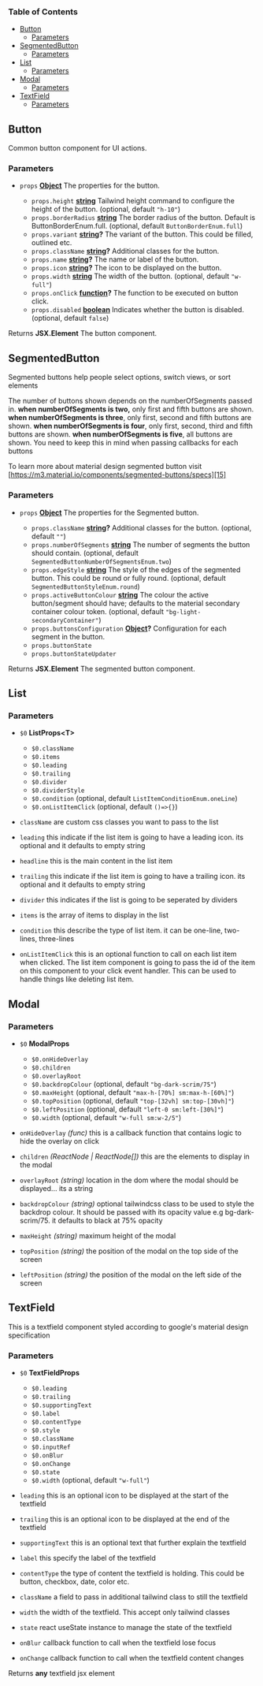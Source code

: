 <!-- Generated by documentation.js. Update this documentation by updating the source code. -->

### Table of Contents

*   [Button][1]
    *   [Parameters][2]
*   [SegmentedButton][3]
    *   [Parameters][4]
*   [List][5]
    *   [Parameters][6]
*   [Modal][7]
    *   [Parameters][8]
*   [TextField][9]
    *   [Parameters][10]

## Button

Common button component for UI actions.

### Parameters

*   `props` **[Object][11]** The properties for the button.

    *   `props.height` **[string][12]** Tailwind height command to configure the height of the button. (optional, default `"h-10"`)
    *   `props.borderRadius` **[string][12]** The border radius of the button. Default is ButtonBorderEnum.full. (optional, default `ButtonBorderEnum.full`)
    *   `props.variant` **[string][12]?** The variant of the button. This could be filled, outlined etc.
    *   `props.className` **[string][12]?** Additional classes for the button.
    *   `props.name` **[string][12]?** The name or label of the button.
    *   `props.icon` **[string][12]?** The icon to be displayed on the button.
    *   `props.width` **[string][12]** The width of the button. (optional, default `"w-full"`)
    *   `props.onClick` **[function][13]?** The function to be executed on button click.
    *   `props.disabled` **[boolean][14]** Indicates whether the button is disabled. (optional, default `false`)

Returns **JSX.Element** The button component.

## SegmentedButton

Segmented buttons help people select options, switch views, or sort elements

The number of buttons shown depends on the numberOfSegments passed in.
**when numberOfSegments is two,** only first and fifth buttons are shown. **when numberOfSegments is three**, only first, second and fifth buttons are shown. **when numberOfSegments is four**, only first, second, third and fifth buttons are shown. **when numberOfSegments is five**, all buttons are shown.
You need to keep this in mind when passing callbacks for each buttons

To learn more about material design segmented button visit [https://m3.material.io/components/segmented-buttons/specs][15]

### Parameters

*   `props` **[Object][11]** The properties for the Segmented button.

    *   `props.className` **[string][12]?** Additional classes for the button. (optional, default `""`)
    *   `props.numberOfSegments` **[string][12]** The number of segments the button should contain. (optional, default `SegmentedButtonNumberOfSegmentsEnum.two`)
    *   `props.edgeStyle` **[string][12]** The style of the edges of the segmented button. This could be round or fully round. (optional, default `SegmentedButtonStyleEnum.round`)
    *   `props.activeButtonColour` **[string][12]** The colour the active button/segment should have; defaults to the material secondary container colour token. (optional, default `"bg-light-secondaryContainer"`)
    *   `props.buttonsConfiguration` **[Object][11]?** Configuration for each segment in the button.
    *   `props.buttonState` &#x20;
    *   `props.buttonStateUpdater` &#x20;

Returns **JSX.Element** The segmented button component.

## List

### Parameters

*   `$0` **ListProps\<T>**&#x20;

    *   `$0.className` &#x20;
    *   `$0.items` &#x20;
    *   `$0.leading` &#x20;
    *   `$0.trailing` &#x20;
    *   `$0.divider` &#x20;
    *   `$0.dividerStyle` &#x20;
    *   `$0.condition`   (optional, default `ListItemConditionEnum.oneLine`)
    *   `$0.onListItemClick`   (optional, default `()=>{}`)
*   `className`  are custom css classes you want to pass to the list
*   `leading`  this indicate if the list item is going to have a leading icon. its optional and it defaults to empty string
*   `headline`  this is the main content in the list item
*   `trailing`  this indicate if the list item is going to have a trailing icon. its optional and it defaults to empty string
*   `divider`  this indicates if the list is going to be seperated by dividers
*   `items`  is the array of items to display in the list
*   `condition`  this describe the type of list item. it can be one-line, two-lines, three-lines
*   `onListItemClick`  this is an optional function to call on each list item when clicked. The list item component is going to pass the id of the item on this component to your click event handler. This can be used to handle things like deleting list item.

## Modal

### Parameters

*   `$0` **ModalProps**&#x20;

    *   `$0.onHideOverlay` &#x20;
    *   `$0.children` &#x20;
    *   `$0.overlayRoot` &#x20;
    *   `$0.backdropColour`   (optional, default `"bg-dark-scrim/75"`)
    *   `$0.maxHeight`   (optional, default `"max-h-[70%] sm:max-h-[60%]"`)
    *   `$0.topPosition`   (optional, default `"top-[32vh] sm:top-[30vh]"`)
    *   `$0.leftPosition`   (optional, default `"left-0 sm:left-[30%]"`)
    *   `$0.width`   (optional, default `"w-full sm:w-2/5"`)
*   `onHideOverlay`  *(func)* this is a callback function that contains logic to hide the overlay on click
*   `children`  *(ReactNode | ReactNode\[])* this are the elements to display in the modal
*   `overlayRoot`  *(string)* location in the dom where the modal should be displayed... its a string
*   `backdropColour`  *(string)* optional tailwindcss class to be used to style the backdrop colour. It should be passed with its opacity value e.g bg-dark-scrim/75. it defaults to black at 75% opacity
*   `maxHeight`  *(string)* maximum height of the modal
*   `topPosition`  *(string)* the position of the modal on the top side of the screen
*   `leftPosition`  *(string)* the position of the modal on the left side of the screen

## TextField

This is a textfield component styled according to google's material design specification

### Parameters

*   `$0` **TextFieldProps**&#x20;

    *   `$0.leading` &#x20;
    *   `$0.trailing` &#x20;
    *   `$0.supportingText` &#x20;
    *   `$0.label` &#x20;
    *   `$0.contentType` &#x20;
    *   `$0.style` &#x20;
    *   `$0.className` &#x20;
    *   `$0.inputRef` &#x20;
    *   `$0.onBlur` &#x20;
    *   `$0.onChange` &#x20;
    *   `$0.state` &#x20;
    *   `$0.width`   (optional, default `"w-full"`)
*   `leading`  this is an optional icon to be displayed at the start of the textfield
*   `trailing`  this is an optional icon to be displayed at the end of the textfield
*   `supportingText`  this is an optional text that further explain the textfield
*   `label`  this specify the label of the textfield
*   `contentType`  the type of content the textfield is holding. This could be button, checkbox, date, color etc.
*   `className`  a field to pass in additional tailwind class to still the textfield
*   `width`  the width of the textfield. This accept only tailwind classes
*   `state`  react useState instance to manage the state of the textfield
*   `onBlur`  callback function to call when the textfield lose focus
*   `onChange`  callback function to call when the textfield content changes

Returns **any** textfield jsx element

[1]: #button

[2]: #parameters

[3]: #segmentedbutton

[4]: #parameters-1

[5]: #list

[6]: #parameters-2

[7]: #modal

[8]: #parameters-3

[9]: #textfield

[10]: #parameters-4

[11]: https://developer.mozilla.org/docs/Web/JavaScript/Reference/Global_Objects/Object

[12]: https://developer.mozilla.org/docs/Web/JavaScript/Reference/Global_Objects/String

[13]: https://developer.mozilla.org/docs/Web/JavaScript/Reference/Statements/function

[14]: https://developer.mozilla.org/docs/Web/JavaScript/Reference/Global_Objects/Boolean

[15]: https://m3.material.io/components/segmented-buttons/specs
